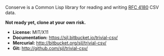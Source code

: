 Conserve is a Common Lisp library for reading and writing [RFC
4180](https://tools.ietf.org/html/rfc4180) CSV data.

**Not ready yet, clone at your own risk.**

* **License:** MIT/X11
* **Documentation:** <https://sjl.bitbucket.io/trivial-csv/>
* **Mercurial:** <http://bitbucket.org/sjl/trivial-csv/>
* **Git:** <http://github.com/sjl/trivial-csv/>
